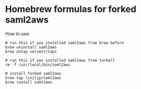 # Homebrew formulas for forked saml2aws

How to use:

``` text
# run this if you installed saml2aws from brew before
brew uninstall saml2aws
brew untap versent/taps

# run this if you installed saml2aws from tarball
rm -f /usr/local/bin/saml2aws

# install forked saml2aws
brew tap lixiljp/saml2aws
brew install saml2aws
```
